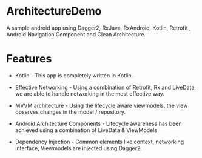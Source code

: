 # ArchitectureDemo
A sample android app using Dagger2, RxJava, RxAndroid, Kotlin, Retrofit , Android Navigation Component and Clean Architecture.

# Features

- Kotlin - This app is completely written in Kotlin.

- Effective Networking - Using a combination of Retrofit, Rx and LiveData, we are able to handle networking in the most effective way.

- MVVM architecture - Using the lifecycle aware viewmodels, the view observes changes in the model / repository.

- Android Architecture Components - Lifecycle awareness has been achieved using a combination of LiveData & ViewModels

- Dependency Injection - Common elements like context, networking interface, Viewmodels are injected using Dagger2.
